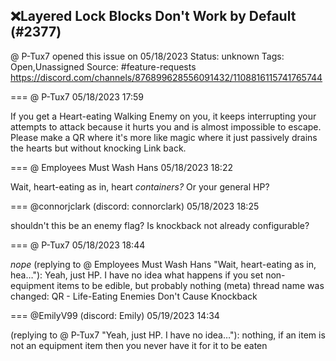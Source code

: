 ## ❌Layered Lock Blocks Don't Work by Default (#2377)
@ P-Tux7 opened this issue on 05/18/2023
Status: unknown
Tags: Open,Unassigned
Source: #feature-requests https://discord.com/channels/876899628556091432/1108816115741765744


=== @ P-Tux7 05/18/2023 17:59

If you get a Heart-eating Walking Enemy on you, it keeps interrupting your attempts to attack because it hurts you and is almost impossible to escape. Please make a QR where it's more like magic where it just passively drains the hearts but without knocking Link back.

=== @ Employees Must Wash Hans 05/18/2023 18:22

Wait, heart-eating as in, heart _containers?_  Or your general HP?

=== @connorjclark (discord: connorclark) 05/18/2023 18:25

shouldn't this be an enemy flag? Is knockback not already configurable?

=== @ P-Tux7 05/18/2023 18:44

*nope*
(replying to @ Employees Must Wash Hans "Wait, heart-eating as in, hea…"): Yeah, just HP. I have no idea what happens if you set non-equipment items to be edible, but probably nothing
(meta) thread name was changed: QR - Life-Eating Enemies Don't Cause Knockback

=== @EmilyV99 (discord: Emily) 05/19/2023 14:34

(replying to @ P-Tux7 "Yeah, just HP. I have no idea…"): nothing, if an item is not an equipment item then you never have it for it to be eaten
